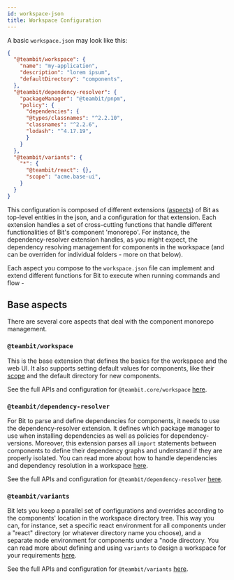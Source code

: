 ```yaml
---
id: workspace-json
title: Workspace Configuration
---
```


A basic `workspace.json` may look like this:

```json
{
  "@teambit/workspace": {
    "name": "my-application",
    "description": "lorem ipsum",
    "defaultDirectory": "components",
  },
  "@teambit/dependency-resolver": {
    "packageManager": "@teambit/pnpm",
    "policy": {
      "dependencies": {
      "@types/classnames": "^2.2.10",
      "classnames": "^2.2.6",
      "lodash": "^4.17.19",
      }
    }
  },
  "@teambit/variants": {
    "*": {
      "@teambit/react": {},
      "scope": "acme.base-ui",
    }
  }
}
```

This configuration is composed of different extensions ([aspects](TODO)) of Bit as top-level entities in the json, and a configuration for that extension. Each extension  handles a set of cross-cutting functions that handle different functionalities of Bit's component 'monorepo'. For instance, the dependency-resolver extension handles, as you might expect, the dependency resolving management for components in the workspace (and can be overriden for individual folders - more on that below).

Each aspect you compose to the `workspace.json` file can implement and extend different functions for Bit to execute when running commands and flow - 

## Base aspects

There are several core aspects that deal with the component monorepo management.

### `@teambit/workspace`

This is the base extension that defines the basics for the workspace and the web UI. It also supports setting default values for components, like their [scope](/docs/scope/overview) and the default directory for new components.

See the full APIs and configuration for `@teambit.core/workspace` [here](TODO).

### `@teambit/dependency-resolver`

For Bit to parse and define dependencies for components, it needs to use the dependency-resolver extension. It defines which package manager to use when installing dependencies as well as policies for dependency-versions. Moreover, this extension parses all `import` statements between components to define their dependency graphs and understand if they are properly isolated. You can read more about how to handle dependencies and dependency resolution in a workspace [here](/docs/workspace/dependencies).

See the full APIs and configuration for `@teambit/dependency-resolver` [here](TODO).

### `@teambit/variants`

Bit lets you keep a parallel set of configurations and overrides according to the components' location in the workspace directory tree. This way you can, for instance, set a specific react environment for all components under a "react" directory (or whatever directory name you choose), and a separate node environment for components under a "node directory.  You can read more about defining and using `variants` to design a workspace for your requirements [here](/docs/workspace/variants).

See the full APIs and configuration for `@teambit/variants` [here](TODO).
